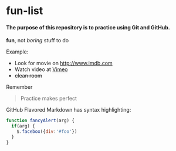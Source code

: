 # fun-list
#### The purpose of this repository is to practice using Git and GitHub.
**fun**, not *boring* stuff to do

Example:
* Look for movie on http://www.imdb.com
* Watch video at [Vimeo](http://vimeo.com)
* ~~clean room~~


Remember
> Practice makes perfect

GitHub Flavored Markdown has syntax highlighting:
```javascript
function fancyAlert(arg) {
  if(arg) {
    $.facebox({div:'#foo'})
  }
}
```

